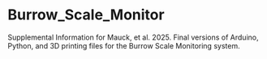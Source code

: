 # Burrow_Scale_Monitor
Supplemental Information for Mauck, et al. 2025. Final versions of Arduino, Python, and 3D printing files for the Burrow Scale Monitoring system.
